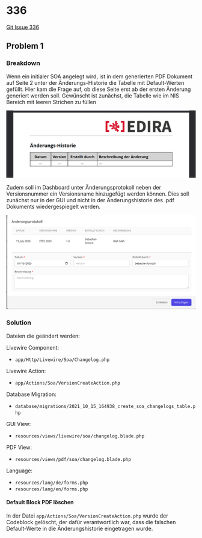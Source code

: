 # 336

[Git Issue 336](https://git.etes.de/edira/edira/-/issues/336)

## Problem 1

### Breakdown

Wenn ein initialer SOA angelegt wird, ist in dem generierten PDF Dokument auf Seite 2 unter der Änderungs-Historie die Tabelle mit Default-Werten gefüllt. Hier kam die Frage auf, ob diese Seite erst ab der ersten Änderung generiert werden soll. Gewünscht ist zunächst, die Tabelle wie im NIS Bereich mit leeren Strichen zu füllen

![image info](../src/img/02/1.png)

Zudem soll im Dashboard unter Änderungsprotokoll neben der Versionsnummer ein Versionsname hinzugefügt werden können. Dies soll zunächst nur in der GUI und nicht in der Änderungshistorie des .pdf Dokuments wiedergespiegelt werden.

![image info](../src/img/02/2.png)

### Solution 

Dateien die geändert werden:

Livewire Component:
- `app/Http/Livewire/Soa/Changelog.php`

Livewire Action:
- `app/Actions/Soa/VersionCreateAction.php`

Database Migration: 
- `database/migrations/2021_10_15_164938_create_soa_changelogs_table.php`

GUI View:
- `resources/views/livewire/soa/changelog.blade.php`

PDF View:
- `resources/views/pdf/soa/changelog.blade.php`

Language:
- `resources/lang/de/forms.php`
- `resources/lang/en/forms.php`

#### Default Block PDF löschen

In der Datei `app/Actions/Soa/VersionCreateAction.php` wurde der Codeblock gelöscht, der dafür verantwortlich war, dass die falschen Default-Werte in die Änderungshistorie eingetragen wurde. 

####